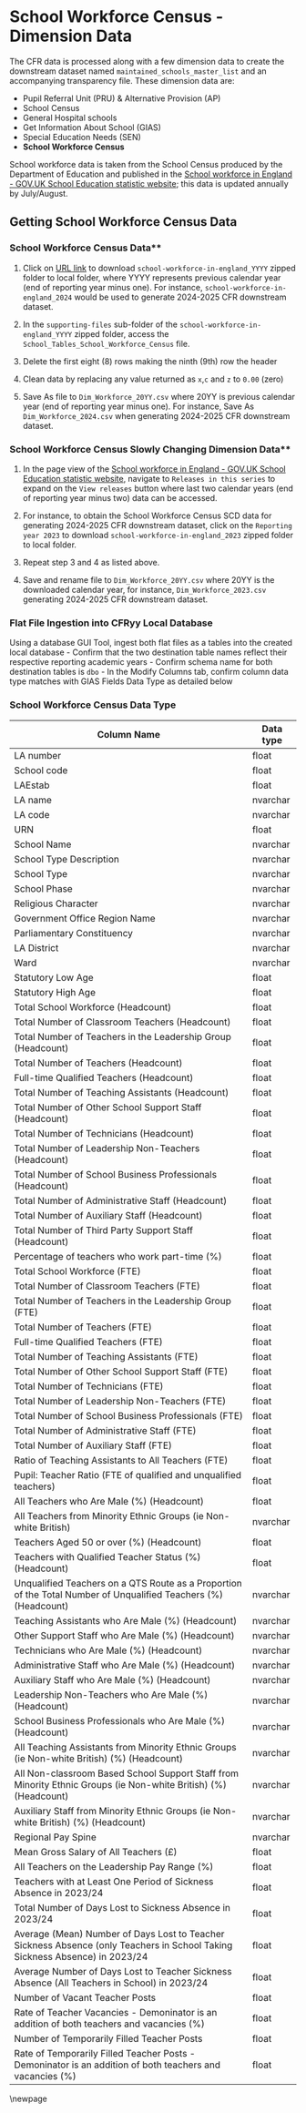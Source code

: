 # School Workforce Census - Dimension Data

The CFR data is processed along with a few dimension data to create the downstream dataset named `maintained_schools_master_list` and an accompanying transparency file. These dimension data are:

- Pupil Referral Unit (PRU) & Alternative Provision (AP)
- School Census
- General Hospital schools
- Get Information About School (GIAS)
- Special Education Needs (SEN)
- **School Workforce Census**

School workforce data is taken from the School Census produced by the Department of Education and published in the [School workforce in England - GOV.UK School Education statistic website](https://explore-education-statistics.service.gov.uk/find-statistics/school-workforce-in-england); this data is updated annually by July/August.

## Getting School Workforce Census Data

### School Workforce Census Data**

1. Click on [URL link](https://content.explore-education-statistics.service.gov.uk/api/releases/22112b8a-8ae7-43a1-a875-1e8deeeafa06/files?fromPage=ReleaseUsefulInfo) to download `school-workforce-in-england_YYYY` zipped folder to local folder, where YYYY represents previous calendar year (end of reporting year minus one). For instance, `school-workforce-in-england_2024` would be used to generate 2024-2025 CFR downstream dataset.

2. In the `supporting-files` sub-folder of the `school-workforce-in-england_YYYY` zipped folder, access the
`School_Tables_School_Workforce_Census` file.

3. Delete the first eight (8) rows making the ninth (9th) row the header

4. Clean data by replacing any value returned as `x`,`c` and `z` to `0.00` (zero)

5. Save As file to `Dim_Workforce_20YY.csv` where 20YY is previous calendar year (end of reporting year minus one). For instance, Save As `Dim_Workforce_2024.csv` when generating 2024-2025 CFR downstream dataset.

### School Workforce Census Slowly Changing Dimension Data**

1. In the page view of the [School workforce in England - GOV.UK School Education statistic website](https://explore-education-statistics.service.gov.uk/find-statistics/school-workforce-in-england), navigate to `Releases in this series` to expand on the `View releases` button where last two calendar years (end of reporting year minus two) data can be accessed.

2. For instance, to obtain the School Workforce Census SCD data for generating 2024-2025 CFR downstream dataset, click on the `Reporting year 2023` to download `school-workforce-in-england_2023` zipped folder to local folder.

3. Repeat step 3 and 4 as listed above.

4. Save and rename file to `Dim_Workforce_20YY.csv` where 20YY is the downloaded calendar year, for instance, `Dim_Workforce_2023.csv` generating 2024-2025 CFR downstream dataset.

### Flat File Ingestion into CFRyy Local Database

Using a database GUI Tool, ingest both flat files as a tables into the created local database
    - Confirm that the two destination table names reflect their respective reporting academic years
    - Confirm schema name for both destination tables is `dbo`
    - In the Modify Columns tab, confirm column data type matches with GIAS Fields Data Type as detailed below

### School Workforce Census Data Type

| Column Name                       | Data type |
|-----------------------------------|-----------|
|LA number                          |  float    |
|School code                        |  float    |
|LAEstab                            |  float    |
|LA name                            |  nvarchar |
|LA code                            |  nvarchar |
|URN                                |  float    |
|School Name                        |  nvarchar |
|School Type Description            |  nvarchar |
|School Type                        |  nvarchar |
|School Phase                       |  nvarchar |
|Religious Character                |  nvarchar |
|Government Office Region Name      |  nvarchar |
|Parliamentary Constituency         |  nvarchar |
|LA District                        |  nvarchar |
|Ward                               |  nvarchar |
|Statutory Low Age                  |  float    |
|Statutory High Age                 |  float    |
|Total School Workforce (Headcount) |  float    |
|Total Number of Classroom Teachers (Headcount)|  float    |
|Total Number of Teachers in the Leadership Group (Headcount)|  float    |
|Total Number of Teachers (Headcount)|  float    |
|Full-time Qualified Teachers (Headcount)|  float    |
|Total Number of Teaching Assistants (Headcount)|  float    |
|Total Number of Other School Support Staff (Headcount)|  float    |
|Total Number of Technicians (Headcount)|  float    |
|Total Number of Leadership Non-Teachers (Headcount)|  float    |
|Total Number of School Business Professionals (Headcount)|  float    |
|Total Number of Administrative Staff (Headcount)|  float    |
|Total Number of Auxiliary Staff (Headcount)|  float    |
|Total Number of Third Party Support Staff (Headcount)|  float    |
|Percentage of teachers who work part-time (%)|  float    |
|Total School Workforce (FTE)|  float    |
|Total Number of Classroom Teachers (FTE)|  float    |
|Total Number of Teachers in the Leadership Group (FTE)|  float    |
|Total Number of Teachers (FTE)|  float    |
|Full-time Qualified Teachers (FTE)|  float    |
|Total Number of Teaching Assistants (FTE)|  float    |
|Total Number of Other School Support Staff (FTE)|  float    |
|Total Number of Technicians (FTE)|  float    |
|Total Number of Leadership Non-Teachers (FTE)|  float    |
|Total Number of School Business Professionals (FTE)|  float    |
|Total Number of Administrative Staff (FTE)|  float    |
|Total Number of Auxiliary Staff (FTE)|  float    |
|Ratio of Teaching Assistants to All Teachers (FTE)|  float    |
|Pupil: Teacher Ratio (FTE of qualified and unqualified teachers)|  float    |
|All Teachers who Are Male (%) (Headcount)|  float    |
|All Teachers from Minority Ethnic Groups (ie Non-white British) |  nvarchar |
|Teachers Aged 50 or over (%) (Headcount)|  float    |
|Teachers with Qualified Teacher Status (%) (Headcount)|  float    |
|Unqualified Teachers on a QTS Route as a Proportion of the Total Number of Unqualified Teachers (%) (Headcount) |  nvarchar |
|Teaching Assistants who Are Male (%) (Headcount)|  nvarchar |
|Other Support Staff who Are Male (%) (Headcount)|  nvarchar |
|Technicians who Are Male (%) (Headcount)|  nvarchar |
|Administrative Staff who Are Male (%) (Headcount)|  nvarchar |
|Auxiliary Staff who Are Male (%) (Headcount)|  nvarchar |
|Leadership Non-Teachers who Are Male (%) (Headcount)|  nvarchar |
|School Business Professionals who Are Male (%) (Headcount)|  nvarchar |
|All Teaching Assistants from Minority Ethnic Groups (ie Non-white British) (%) (Headcount) |  nvarchar |
|All Non-classroom Based School Support Staff from Minority Ethnic Groups (ie Non-white British) (%) (Headcount) |  nvarchar |
|Auxiliary Staff from Minority Ethnic Groups (ie Non-white British) (%) (Headcount)|  nvarchar |
|Regional Pay Spine|  nvarchar |
|Mean Gross Salary of All Teachers (£)|  float    |
|All Teachers on the Leadership Pay Range (%)|  float    |
|Teachers with at Least One Period of Sickness Absence in 2023/24|  float    |
|Total Number of Days Lost to Sickness Absence in 2023/24|  float    |
|Average (Mean) Number of Days Lost to Teacher Sickness Absence (only Teachers in School Taking Sickness Absence) in 2023/24 |  float    |
|Average Number of Days Lost to Teacher Sickness Absence (All Teachers in School) in 2023/24 |  float    |
|Number of Vacant Teacher Posts|  float    |
|Rate of Teacher Vacancies - Demoninator is an addition of both teachers and vacancies (%) |  float    |
|Number of Temporarily Filled Teacher Posts|  float    |
|Rate of Temporarily Filled Teacher Posts - Demoninator is an addition of both teachers and vacancies (%) |  float    |

<!-- Leave the rest of this page blank -->
\newpage
